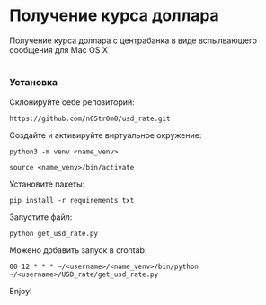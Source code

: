 # Получение курса доллара

Получение курса доллара с центрабанка в виде вспылвающего сообщения для Mac OS X

#

### Установка

Склонируйте себе репозиторий: 

`https://github.com/n05tr0m0/usd_rate.git`

Создайте и активируйте виртуальное окружение:

`python3 -m venv <name_venv>`

`source <name_venv>/bin/activate`

Установите пакеты:

`pip install -r requirements.txt`

Запустите файл:

`python get_usd_rate.py`

Можено добавить запуск в crontab:

`00 12 * * * ~/<username>/<name_venv>/bin/python  ~/<username>/USD_rate/get_usd_rate.py`


Enjoy!
